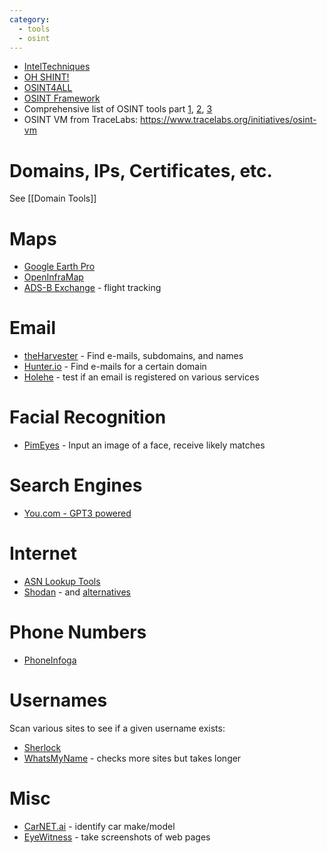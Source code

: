 ```yaml
---
category:
  - tools
  - osint
---
```

-   [IntelTechniques](https://inteltechniques.com/tools/)
-   [OH SHINT!](https://ohshint.gitbook.io/oh-shint-its-a-blog/)
-   [OSINT4ALL](https://start.me/p/L1rEYQ/osint4all)
-   [OSINT Framework](https://osintframework.com/)
- Comprehensive list of OSINT tools part [1](https://www.youtube.com/watch?v=-IoYSMtrBSI), [2](https://www.youtube.com/watch?v=SMxya-M6KhU), [3](https://www.youtube.com/watch?v=aSu7ny6dEXA)
- OSINT VM from TraceLabs: https://www.tracelabs.org/initiatives/osint-vm

# Domains, IPs, Certificates, etc.
See [[Domain Tools]]

# Maps
-   [Google Earth Pro](https://www.google.com/earth/versions/#download-pro)
-   [OpenInfraMap](https://openinframap.org/#2/26/12)
-   [ADS-B Exchange](https://globe.adsbexchange.com/) - flight tracking

# Email
-   [theHarvester](https://github.com/laramies/theHarvester) - Find e-mails, subdomains, and names
-   [Hunter.io](https://hunter.io) - Find e-mails for a certain domain
- [Holehe](https://github.com/megadose/holehe) - test if an email is registered on various services

# Facial Recognition
-   [PimEyes](https://pimeyes.com/en) - Input an image of a face, receive likely matches

# Search Engines  

-   [You.com - GPT3 powered](https://you.com)

# Internet

-   [ASN Lookup Tools](https://securitytrails.com/blog/asn-lookup)
-   [Shodan](https://www.shodan.io/) - and [alternatives](https://alternativeto.net/software/shodan/?license=free)

# Phone Numbers
- [PhoneInfoga](https://github.com/sundowndev/phoneinfoga)

# Usernames
Scan various sites to see if a given username exists:
- [Sherlock](https://github.com/sherlock-project/sherlock)
- [WhatsMyName](https://github.com/C3n7ral051nt4g3ncy/WhatsMyName-Python) - checks more sites but takes longer

# Misc
- [CarNET.ai](https://carnet.ai/) - identify car make/model
- [EyeWitness](https://github.com/RedSiege/EyeWitness) - take screenshots of web pages 
